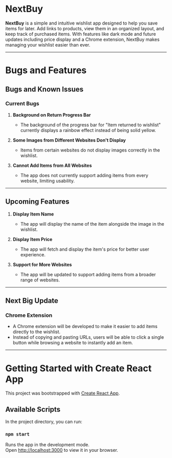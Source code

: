 # NextBuy

**NextBuy** is a simple and intuitive wishlist app designed to help you save items for later. Add links to products, view them in an organized layout, and keep track of purchased items. With features like dark mode and future updates including price display and a Chrome extension, NextBuy makes managing your wishlist easier than ever.

---

# Bugs and Features

## Bugs and Known Issues

### Current Bugs
1. **Background on Return Progress Bar**  
   - The background of the progress bar for "Item returned to wishlist" currently displays a rainbow effect instead of being solid yellow.

2. **Some Images from Different Websites Don't Display**  
   - Items from certain websites do not display images correctly in the wishlist.

3. **Cannot Add Items from All Websites**  
   - The app does not currently support adding items from every website, limiting usability.

---

## Upcoming Features

1. **Display Item Name**  
   - The app will display the name of the item alongside the image in the wishlist.

2. **Display Item Price**  
   - The app will fetch and display the item's price for better user experience.

3. **Support for More Websites**  
   - The app will be updated to support adding items from a broader range of websites.

---

## Next Big Update

### Chrome Extension
- A Chrome extension will be developed to make it easier to add items directly to the wishlist.  
- Instead of copying and pasting URLs, users will be able to click a single button while browsing a website to instantly add an item.

---

# Getting Started with Create React App

This project was bootstrapped with [Create React App](https://github.com/facebook/create-react-app).

## Available Scripts

In the project directory, you can run:

### `npm start`

Runs the app in the development mode.\
Open [http://localhost:3000](http://localhost:3000) to view it in your browser.